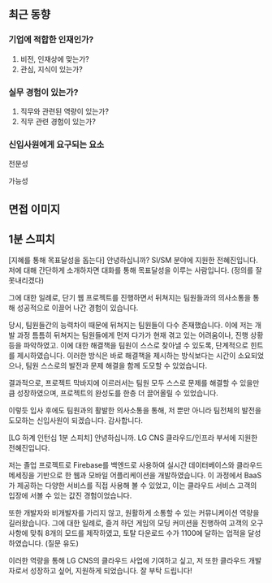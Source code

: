 ## 최근 동향

### 기업에 적합한 인재인가?
1. 비전, 인재상에 맞는가?
2. 관심, 지식이 있는가?

### 실무 경험이 있는가?
1. 직무와 관련된 역량이 있는가?
2. 직무 관련 경험이 있는가?

### 신입사원에게 요구되는 요소
전문성

가능성

## 면접 이미지


## 1분 스피치

[지혜를 통해 목표달성을 돕는다]
안녕하십니까? SI/SM 분야에 지원한 전혜진입니다. 저에 대해 간단하게 소개하자면 대화를 통해 목표달성을 이루는 사람입니다. (정의를 잘 못내리겠다)

그에 대한 일례로, 단기 웹 프로젝트를 진행하면서 뒤쳐지는 팀원들과의 의사소통을 통해 성공적으로 이끌어 나간 경험이 있습니다.

당시, 팀원들간의 능력차이 때문에 뒤쳐지는 팀원들이 다수 존재했습니다. 이에 저는 개발 과정 틈틈히 뒤쳐지는 팀원들에게 먼저 다가가 현재 겪고 있는 어려움이나, 진행 상황등을 파악하였고. 이에 대한 해결책을 팀원이 스스로 찾아낼 수 있도록, 단계적으로 힌트를 제시하였습니다. 이러한 방식은 바로 해결책을 제시하는 방식보다는 시간이 소요되었으나, 팀원 스스로의 발전과 문제 해결을 함께 도모할 수 있었습니다. 

결과적으로, 프로젝트 막바지에 이르러서는 팀원 모두 스스로 문제를 해결할 수 있을만큼 성장하였으며, 프로젝트의 완성도를 한층 더 끌어올릴 수 있었습니다.

이렇듯 입사 후에도 팀원과의 활발한 의사소통을 통해, 저 뿐만 아니라 팀전체의 발전을 도모하는 신입사원이 되겠습니다. 감사합니다.




[LG 하계 인턴십 1분 스피치]
안녕하십니까. LG CNS 클라우드/인프라 부서에 지원한 전혜진입니다.

저는 졸업 프로젝트로 Firebase를 백엔드로 사용하여 실시간
데이터베이스와 클라우드 메세징을 기반으로 한 웹과 모바일
어플리케이션을 개발하였습니다.
이 과정에서 BaaS가 제공하는 다양한 서비스를 직접 사용해
볼 수 있었고, 이는 클라우드 서비스 고객의 입장에 서볼 수
있는 값진 경험이었습니다.

또한 개발자와 비개발자를 가리지 않고, 원활하게 소통할 수
있는 커뮤니케이션 역량을 길러왔습니다. 그에 대한 일례로,
즐겨 하던 게임의 모딩 커미션을 진행하여 고객의 오구사항에
맞춰 8개의 모드를 제작하였고, 토탈 다운로드 수가 1100에
달하는 업적을 달성하였습니다. (질문 유도)

이러한 역량을 통해 LG CNS의 클라우드 사업에 기여하고
싶고, 저 또한 클라우드 개발자로서 성장하고 싶어, 지원하게
되었습니다. 잘 부탁 드립니다!
<!--stackedit_data:
eyJoaXN0b3J5IjpbMTkyMzY5NTM3NCwtMTkzNjEwODk5LDQyNT
MxNTI4NywyMDg3OTU0Mjc3XX0=
-->